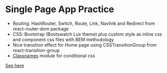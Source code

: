 # Single Page App Practice
- Routing: HashRouter, Switch, Route, Link, Navlink and Redirect from react-router-dom package
- CSS: Bootstrap (Bootswatch Lux theme) plus custom style as inline css and component css files with BEM methodology
- Nice transition effect for Home page using CSSTransitionGroup from react-transition-group
- [Classnames](https://www.npmjs.com/package/classnames) module for conditional css

[See here](https://akarlovskaya.github.io/ReactJs-Single-Page-App/#/home)
